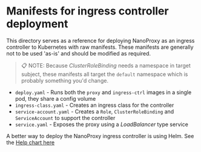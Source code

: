 # Manifests for ingress controller deployment

This directory serves as a reference for deploying NanoProxy as an ingress controller to Kubernetes with raw manifests.
These manifests are generally not to be used 'as-is' and should be modified as required.

> 📋 NOTE: Because _ClusterRoleBinding_ needs a namespace in target subject, these manifests all target the `default`
> namespace which is probably something you'd change.

- `deploy.yaml` - Runs both the `proxy` and `ingress-ctrl` images in a single pod, they share a config volume
- `ingress-class.yaml` - Creates an ingress class for the controller
- `service-account.yaml` - Creates a `Role`, `ClusterRoleBinding` and `ServiceAccount` to support the controller
- `service.yaml` - Exposes the proxy using a _LoadBalancer_ type service

A better way to deploy the NanoProxy ingress controller is using Helm. See the [Help chart here](../../helm/readme.md)
